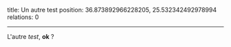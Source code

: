 title: Un autre test
position: 36.873892966228205, 25.532342492978994
relations: 0

---
































L'autre _test_, **ok** ?